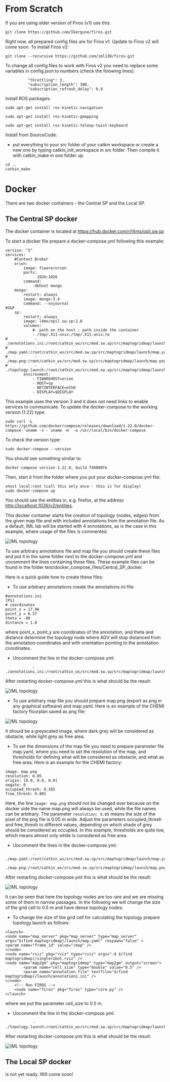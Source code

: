 # From Scratch

If you are using older version of Firos (v1) use this:

```git clone https://github.com/Ikergune/firos.git```

Right now, all prepared config files are for Firos v1. Update to Firos v2 will come soon.
To install Firos v2:

```git clone --recursive https://github.com/iml130/firos.git```

To change all config files to work with Firos v2 you need to replace some variables in config.json to numbers (check the folowing lines):

```
          "throttling": 3, 
          "subscription_length": 300,
          "subscription_refresh_delay": 0.9
```

Install ROS packages:

```sudo apt-get install ros-kinetic-navigation```

```sudo apt-get install ros-kinetic-gmapping```

```sudo apt-get install ros-kinetic-teleop-twist-keyboard```

Install from SourceCode:

* put everything to your src folder of your catkin workspace or create a new one by typing catkin_init_workspace in src folder. Then compile it with catkin_make in one folder up.
```
cd ..
catkin_make
```

# Docker

There are two docker containers - the Central SP and the Local SP.

## The Central SP docker

The docker container is located at 
<https://hub.docker.com/r/l4ms/opil.sw.sp>

To start a docker file prepare a docker-compose.yml following this example:

```
version: "3"
services:      
    #Context Broker
    orion:        
        image: fiware/orion
        ports:
            - 1026:1026
        command: 
            -dbhost mongo
    mongo:
        restart: always
        image: mongo:3.4
        command: --nojournal    
#S&P
    sp:
        restart: always
        image: l4ms/opil.sw.sp:2.0
        volumes:
            #- path on the host : path inside the container
            - /tmp/.X11-unix:/tmp/.X11-unix:rw
#            - ./annotations.ini:/root/catkin_ws/src/mod.sw.sp/src/maptogridmap/launch/annotations.ini:ro
#            - ./map.yaml:/root/catkin_ws/src/mod.sw.sp/src/maptogridmap/launch/map.yaml:ro
#            - ./map.png:/root/catkin_ws/src/mod.sw.sp/src/maptogridmap/launch/map.png:ro
#            - ./topology.launch:/root/catkin_ws/src/mod.sw.sp/src/maptogridmap/launch/topology.launch:ro
        environment:
            - FIWAREHOST=orion
            - HOST=sp
            - NETINTERFACE=eth0
            - DISPLAY=$DISPLAY
```
This example uses the version 3 and it does not need links to enable services to communicate. To update the docker-compose to the working version (1.22) type:
```
sudo curl -L https://github.com/docker/compose/releases/download/1.22.0/docker-compose-`uname -s`-`uname -m` -o /usr/local/bin/docker-compose
```
To check the version type:
```
sudo docker-compose --version
```
You should see something similar to:
```
docker-compose version 1.22.0, build f46880fe
```
Then, start it from the folder where you put your docker-compose.yml file:
```
xhost local:root (call this only once - this is for display)
sudo docker-compose up
```
You should see the entities in, e.g. firefox, at the address <http://localhost:1026/v2/entities>.

This docker container starts the creation of topology (nodes, edges) from the given map file and with included annotations from the annotation file. As a default, IML lab will be started with 4 annotations, as is the case in this example, where usage of the files is commented.

![IML topology](../img/IMLtopology.png)

To use arbitrary annotations file and map file you should create these files and put it in the same folder next to the docker-compose.yml and uncomment the lines containing these files. These example files can be found in the folder test/docker_compose_files/Central_SP_docker.

Here is a quick guide how to create these files:

* To use arbitrary annotations create the annotations.ini file:
```
#annotations.ini
[P1]
# coordinates
point_x = 17.96
point_y = 6.57
theta = -90
distance = 1.8
```
where point_x, point_y are coordinates of the annotation, and theta and distance determine the topology node where AGV will stop distanced from the annotation coordinates and with orientation pointing to the annotation coordinates.

* Uncomment the line in the docker-compose.yml:
```
            - ./annotations.ini:/root/catkin_ws/src/mod.sw.sp/src/maptogridmap/launch/annotations.ini:ro
```
After restarting docker-compose.yml this is what should be the result:

![IML topology](../img/IMLtopology.png)

* To use arbitrary map file you should prepare map.png (export as png in any graphical software) and map.yaml. Here is an example of the CHEMI factory floorplan saved as png file:

![IML topology](../img/IMLtopology.png)

It should be a greyscaled image, where dark grey will be considered as obstacle, while light grey as free area.

* To set the dimensions of the map file you need to prepare parameter file map.yaml, where you need to set the resolution of the map, and thresholds for defining what will be considered as obstacle, and what as free area. Here is an example for the CHEMI factory:
```
image: map.png
resolution: 0.05
origin: [0.0, 0.0, 0.0]
negate: 0
occupied_thresh: 0.165
free_thresh: 0.001
```
Here, the line ```image: map.png``` should not be changed ever because on the docker side the name map.png will always be used, while the file names can be arbitrary. The parameter ```resolution: 0.05``` means the size of the pixel of the png file is 0.05 m wide. Adjust the parameters occupied_thresh and free_thresh to different values, depending on which shade of grey should be considered as occupied. In this example, thresholds are quite low, which means almost only white is considered as free area.

* Uncomment the lines in the docker-compose.yml:
```
            - ./map.yaml:/root/catkin_ws/src/mod.sw.sp/src/maptogridmap/launch/map.yaml:ro
            - ./map.png:/root/catkin_ws/src/mod.sw.sp/src/maptogridmap/launch/map.png:ro
```
After restarting docker-compose.yml this is what should be the result:

![IML topology](../img/IMLtopology.png)

It can be seen that here the topology nodes are too rare and we are missing some of them in narrow passages. In the following we will change the size of the grid cell to 0.5 m and have dense topology nodes:
 
* To change the size of the grid cell for calculating the topology prepare topology.launch as follows:
```
<launch>
<node name="map_server" pkg="map_server" type="map_server" args="$(find maptogridmap)/launch/map.yaml" respawn="false" >
<param name="frame_id" value="/map" />
</node>
<node name="rviz" pkg="rviz" type="rviz" args="-d $(find maptogridmap)/singlerobot.rviz" /> 
<node name="map2gm" pkg="maptogridmap" type="map2gm" output="screen">
        <param name="cell_size" type="double" value="0.5" />
        <param name="annotation_file" textfile="$(find maptogridmap)/launch/annotations.ini" />
</node>
    <!-- Run FIROS -->
    <node name="firos" pkg="firos" type="core.py" />
</launch>
```
where we put the parameter cell_size to 0.5 m.

* Uncomment the line in the docker-compose.yml:
```
            - ./topology.launch:/root/catkin_ws/src/mod.sw.sp/src/maptogridmap/launch/topology.launch:ro
```
After restarting docker-compose.yml this is what should be the result:

![IML topology](../img/IMLtopology.png)


## The Local SP docker

is not yet ready. Will come soon!

